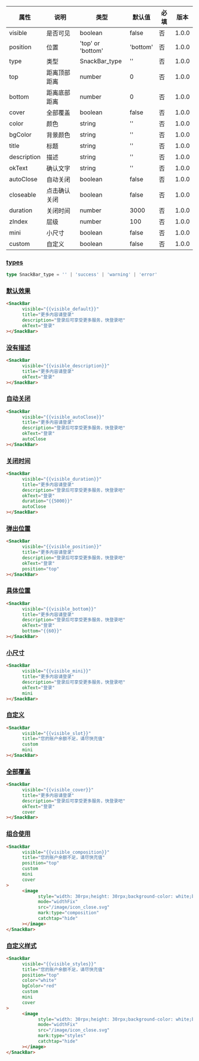| 属性 | 说明 | 类型 | 默认值 | 必填 | 版本 |
| - | - | - | - | - | - |
| visible | 是否可见 | boolean | false | 否 | 1.0.0 |
| position | 位置 | 'top' or 'bottom' | 'bottom' | 否 | 1.0.0 |
| type | 类型 | SnackBar_type | '' | 否 | 1.0.0 |
| top | 距离顶部距离 | number | 0 | 否 | 1.0.0 |
| bottom | 距离底部距离 | number | 0 | 否 | 1.0.0 |
| cover | 全部覆盖 | boolean | false | 否 | 1.0.0 |
| color | 颜色 | string | '' | 否 | 1.0.0 |
| bgColor | 背景颜色 | string | '' | 否 | 1.0.0 |
| title | 标题 | string | '' | 否 | 1.0.0 |
| description | 描述 | string | '' | 否 | 1.0.0 |
| okText | 确认文字 | string | '' | 否 | 1.0.0 |
| autoClose | 自动关闭 | boolean | false | 否 | 1.0.0 |
| closeable | 点击确认关闭 | boolean | false | 否 | 1.0.0 |
| duration | 关闭时间 | number | 3000 | 否 | 1.0.0 |
| zIndex | 层级 | number | 100 | 否 | 1.0.0 |
| mini | 小尺寸 | boolean | false | 否 | 1.0.0 |
| custom | 自定义 | boolean | false | 否 | 1.0.0 |

### [types](#types)

```typescript
type SnackBar_type = '' | 'success' | 'warning' | 'error'
```

### [默认效果](#默认效果)

```html
<SnackBar
      visible="{{visible_default}}"
      title="更多内容请登录"
      description="登录后可享受更多服务，快登录吧"
      okText="登录"
></SnackBar>
```

### [没有描述](#没有描述)

```html
<SnackBar
      visible="{{visible_description}}"
      title="更多内容请登录"
      okText="登录"
></SnackBar>
```

### [自动关闭](#自动关闭)

```html
<SnackBar
      visible="{{visible_autoClose}}"
      title="更多内容请登录"
      description="登录后可享受更多服务，快登录吧"
      okText="登录"
      autoClose
></SnackBar>
```

### [关闭时间](#关闭时间)

```html
<SnackBar
      visible="{{visible_duration}}"
      title="更多内容请登录"
      description="登录后可享受更多服务，快登录吧"
      okText="登录"
      duration="{{5000}}"
      autoClose
></SnackBar>
```

### [弹出位置](#弹出位置)

```html
<SnackBar
      visible="{{visible_position}}"
      title="更多内容请登录"
      description="登录后可享受更多服务，快登录吧"
      okText="登录"
      position="top"
></SnackBar>
```

### [具体位置](#具体位置)

```html
<SnackBar
      visible="{{visible_bottom}}"
      title="更多内容请登录"
      description="登录后可享受更多服务，快登录吧"
      okText="登录"
      bottom="{{60}}"
></SnackBar>
```

### [小尺寸](#小尺寸)

```html
<SnackBar
      visible="{{visible_mini}}"
      title="更多内容请登录"
      description="登录后可享受更多服务，快登录吧"
      okText="登录"
      mini
></SnackBar>
```

### [自定义](#自定义)

```html
<SnackBar
      visible="{{visible_slot}}"
      title="您的账户余额不足，请尽快充值"
      custom
      mini
></SnackBar>
```

### [全部覆盖](#全部覆盖)

```html
<SnackBar
      visible="{{visible_cover}}"
      title="更多内容请登录"
      description="登录后可享受更多服务，快登录吧"
      okText="登录"
      cover
></SnackBar>
```

### [组合使用](#组合使用)

```html
<SnackBar
      visible="{{visible_composition}}"
      title="您的账户余额不足，请尽快充值"
      position="top"
      custom
      mini
      cover
>
      <image
            style="width: 30rpx;height: 30rpx;background-color: white;border-radius: 30rpx;"
            mode="widthFix"
            src="/image/icon_close.svg"
            mark:type="composition"
            catchtap="hide"
      ></image>
</SnackBar>
```

### [自定义样式](#自定义样式)

```html
<SnackBar
      visible="{{visible_styles}}"
      title="您的账户余额不足，请尽快充值"
      position="top"
      color="white"
      bgColor="red"
      custom
      mini
      cover
>
      <image
            style="width: 30rpx;height: 30rpx;background-color: white;border-radius: 30rpx;"
            mode="widthFix"
            src="/image/icon_close.svg"
            mark:type="styles"
            catchtap="hide"
      ></image>
</SnackBar>
```